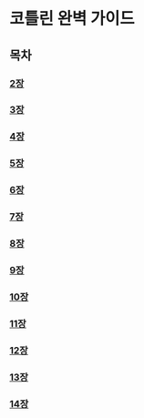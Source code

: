 # 코틀린 완벽 가이드

## 목차

### [2장](./doc/Chapter02.MD)

### [3장](./doc/Chapter03.MD)

### [4장](./doc/Chapter04.MD)

### [5장](./doc/Chapter05.MD)

### [6장](./doc/Chapter06.MD)

### [7장](./doc/Chapter07~~~~~~~~~~~~~~~~.MD)

### [8장](./doc/Chapter08.MD)

### [9장](./doc/Chapter09.MD)

### [10장](./doc/Chapter10.MD)

### [11장](./doc/Chapter11.MD)

### [12장](./doc/Chapter12.MD)

### [13장](./doc/Chapter13.MD)

### [14장](./doc/Chapter14.MD)
